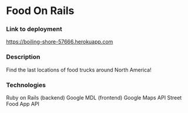 # Food On Rails

### Link to deployment
https://boiling-shore-57666.herokuapp.com

### Description
Find the last locations of food trucks around North America!

### Technologies
Ruby on Rails (backend)
Google MDL (frontend)
Google Maps API
Street Food App API
